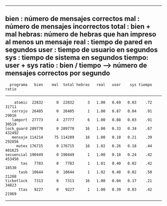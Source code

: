 -----------------------------------------------------------------------------
bien  : número de mensajes correctos
mal   : número de mensajes incorrectos
total : bien + mal
hebras: número de hebras que han impreso al menos un mensaje
real  : tiempo de pared en segundos
user  : tiempo de usuario en segundos
sys   : tiempo de sistema en segundos
tiempo: user + sys
ratio : bien / tiempo --> número de mensajes correctos por segundo
-----------------------------------------------------------------------------
      programa   bien    mal  total hebras   real   user    sys tiempo  ratio
-----------------------------------------------------------------------------
        atomic  22832      0  22832      3   1.00   0.69   0.03    .72  31711
       cerrojo  26405      0  26405      1   1.00   0.87   0.04    .91  29016
       lamport  27773      4  27777      6   1.00   0.88   0.03    .91  30519
    lock_guard 289770      0 289770     16   1.00   0.33   0.34    .67 432492
       mensaje 114214     75 114289     16   1.00   0.18   0.21    .39 292856
         mutex 176715      0 176715     16   1.02   0.26   0.18    .44 401625
    secuencial 190449      0 190449      1   1.00   0.18   0.24    .42 453450
           tas   7783      0   7783      1   1.01   0.40   0.02    .42  18530
          tasb  10644      0  10644      1   1.02   0.48   0.02    .50  21288
    ticketlock   7313      0   7313     16   1.00   0.04   0.17    .21  34823
          ttas   9227      0   9227      1   1.00   0.39   0.03    .42  21969
-----------------------------------------------------------------------------
